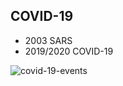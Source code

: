 <!-- 
title: 新冠病毒疫情
from: tong
create: 2020-03-06
tags: tong,events
-->

## COVID-19

- 2003 SARS
- 2019/2020 COVID-19

![covid-19-events](https://raw.githubusercontent.com/TongCui/icards/master/notebooks/tong/images/covid-19-events.jpg)
